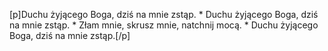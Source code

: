 [p]Duchu żyjącego Boga, dziś na mnie zstąp. * Duchu żyjącego Boga, dziś na mnie zstąp. * Złam mnie, skrusz mnie, natchnij mocą. * Duchu żyjącego Boga, dziś na mnie zstąp.[/p]